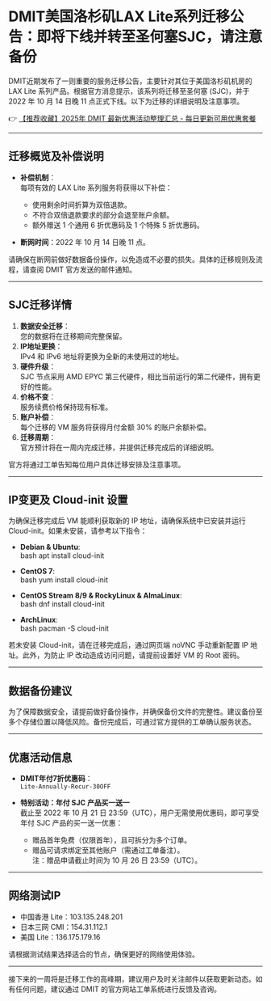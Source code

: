 # DMIT美国洛杉矶LAX Lite系列迁移公告：即将下线并转至圣何塞SJC，请注意备份

DMIT近期发布了一则重要的服务迁移公告，主要针对其位于美国洛杉矶机房的 LAX Lite 系列产品。根据官方消息提示，该系列将迁移至圣何塞 (SJC)，并于 2022 年 10 月 14 日晚 11 点正式下线。以下为迁移的详细说明及注意事项。

👉 [【推荐收藏】2025年 DMIT 最新优惠活动整理汇总 - 每日更新可用优惠套餐](https://bit.ly/dmit_coupon)

---

## 迁移概览及补偿说明

- **补偿机制**：  
  每项有效的 LAX Lite 系列服务将获得以下补偿：  
  - 使用剩余时间折算为双倍退款。  
  - 不符合双倍退款要求的部分会退至账户余额。  
  - 额外赠送 1 个通用 6 折优惠码及 1 个特殊 5 折优惠码。  

- **断网时间**：2022 年 10 月 14 日晚 11 点。  

请确保在断网前做好数据备份操作，以免造成不必要的损失。具体的迁移规则及流程，请查阅 DMIT 官方发送的邮件通知。

---

## SJC迁移详情

1. **数据安全迁移**：  
   您的数据将在迁移期间完整保留。  
2. **IP地址更换**：  
   IPv4 和 IPv6 地址将更换为全新的未使用过的地址。
3. **硬件升级**：  
   SJC 节点采用 AMD EPYC 第三代硬件，相比当前运行的第二代硬件，拥有更好的性能。
4. **价格不变**：  
   服务续费价格保持现有标准。
5. **账户补偿**：  
   每个迁移的 VM 服务将获得月付金额 30% 的账户余额补偿。
6. **迁移周期**：  
   官方预计将在一周内完成迁移，并提供迁移完成后的详细说明。

官方将通过工单告知每位用户具体迁移安排及注意事项。

---

## IP变更及 Cloud-init 设置

为确保迁移完成后 VM 能顺利获取新的 IP 地址，请确保系统中已安装并运行 Cloud-init。如果未安装，请参考以下指令：

- **Debian & Ubuntu**:  
  bash
  apt install cloud-init
  
- **CentOS 7**:  
  bash
  yum install cloud-init
  
- **CentOS Stream 8/9 & RockyLinux & AlmaLinux**:  
  bash
  dnf install cloud-init
  
- **ArchLinux**:  
  bash
  pacman -S cloud-init
  

若未安装 Cloud-init，请在迁移完成后，通过网页端 noVNC 手动重新配置 IP 地址。此外，为防止 IP 改动造成访问问题，请提前设置好 VM 的 Root 密码。

---

## 数据备份建议

为了保障数据安全，请提前做好备份操作，并确保备份文件的完整性。建议备份至多个存储位置以降低风险。备份完成后，可通过官方提供的工单确认服务状态。

---

## 优惠活动信息

- **DMIT年付7折优惠码**：  
  `Lite-Annually-Recur-30OFF`

- **特别活动：年付 SJC 产品买一送一**  
  截止至 2022 年 10 月 21 日 23:59（UTC），用户无需使用优惠码，即可享受年付 SJC 产品的买一送一优惠：  
  - 赠品首年免费（仅限首年），且可拆分为多个订单。  
  - 赠品可请求绑定至其他账户（需通过工单备注）。  
  注：赠品申请截止时间为 10 月 26 日 23:59（UTC）。

---

## 网络测试IP

- 中国香港 Lite：103.135.248.201  
- 日本三网 CMI：154.31.112.1  
- 美国 Lite：136.175.179.16  

请根据测试结果选择适合的节点，确保更好的网络使用体验。

---

接下来的一周将是迁移工作的高峰期，建议用户及时关注邮件以获取更新动态。如有任何问题，建议通过 DMIT 的官方网站工单系统进行反馈及咨询。